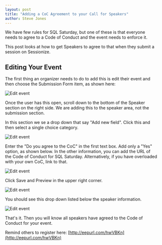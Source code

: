 ```yaml
---
layout: post
title: "Adding a CoC Agreement to your Call for Speakers"
author: Steve Jones
---
```

We have few rules for SQL Saturday, but one of these is that everyone needs to agree to a Code of Conduct and the event needs to enforce it.

This post looks at how to get Speakers to agree to that when they submit a session on Sessionize.

## Editing Your Event

The first thing an organizer needs to do to add this is edit their event and then choose the Submission Form item, as shown here:

![Edit event](/assets/img/blog/cfs_coc_a.png)

Once the user has this open, scroll down to the bottom of the Speaker section on the right side. We are adding this to the speaker area, not the submission section.

In this section we se a drop down that say "Add new field". Click this and then select a single choice category.

![Edit event](/assets/img/blog/cfs_coc_b.png)

Enter the "Do you agree to the CoC" in the first text box. Add only a "Yes" option, as shown below. In the other information, you can add the URL of the Code of Conduct for SQL Saturday. Alternatively, if you have overloaded with your own CoC, link to that.

![Edit event](/assets/img/blog/cfs_coc_c.png)

Click Save and Preview in the upper right corner.

![Edit event](/assets/img/blog/cfs_coc_d.png)

You should see this drop down listed below the speaker information.

![Edit event](/assets/img/blog/cfs_coc_e.png)

That's it. Then you will know all speakers have agreed to the Code of Conduct for your event.

Remind others to register here: [http://eepurl.com/hwVBKn](http://eepurl.com/hwVBKn)
